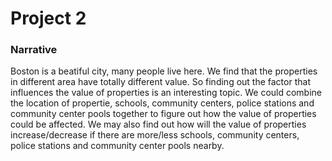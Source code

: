 # Project 2

### Narrative

Boston is a beatiful city, many people live here. We find that the properties in different area have totally different value. So finding out the factor that influences the value of properties is an interesting topic. We could combine the location of propertie, schools, community centers, police stations and community center pools together to figure out how the value of properties could be affected. We may also find out how will the value of properties increase/decrease if there are more/less schools, community centers, police stations and community center pools nearby.
